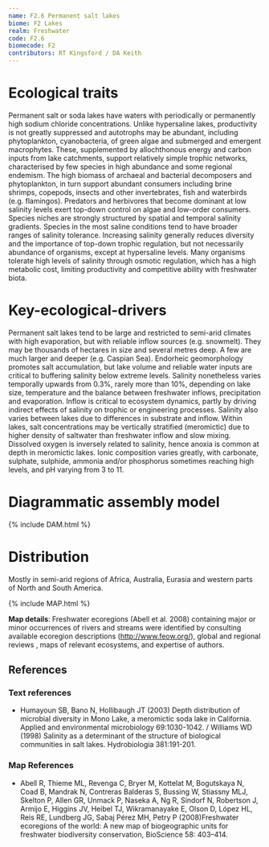 ```yaml
---
name: F2.6 Permanent salt lakes
biome: F2 Lakes
realm: Freshwater
code: F2.6
biomecode: F2
contributors: RT Kingsford / DA Keith
---
```


# Ecological traits

Permanent salt or soda lakes have waters with periodically or permanently high sodium chloride concentrations. Unlike hypersaline lakes, productivity is not greatly suppressed and autotrophs may be abundant, including phytoplankton, cyanobacteria, of green algae and submerged and emergent macrophytes. These, supplemented by allochthonous energy and carbon inputs from lake catchments, support relatively simple trophic networks, characterised by few species in high abundance and some regional endemism. The high biomass of archaeal and bacterial decomposers and phytoplankton, in turn support abundant consumers including brine shrimps, copepods, insects and other invertebrates, fish and waterbirds (e.g. flamingos). Predators and herbivores that become dominant at low salinity levels exert top-down control on algae and low-order consumers. Species niches are strongly structured by spatial and temporal salinity gradients. Species in the most saline conditions tend to have broader ranges of salinity tolerance. Increasing salinity generally reduces diversity and the importance of top-down trophic regulation, but not necessarily abundance of organisms, except at hypersaline levels. Many organisms tolerate high levels of salinity through osmotic regulation, which has a high metabolic cost, limiting productivity and competitive ability with freshwater biota.

# Key-ecological-drivers

Permanent salt lakes tend to be large and restricted to semi-arid climates with high evaporation, but with reliable inflow sources (e.g. snowmelt). They may be thousands of hectares in size and several metres deep. A few are much larger and deeper (e.g. Caspian Sea). Endorheic geomorphology promotes salt accumulation, but lake volume and reliable water inputs are critical to buffering salinity below extreme levels. Salinity nonetheless varies temporally upwards from 0.3%, rarely more than 10%, depending on lake size, temperature and the balance between freshwater inflows, precipitation and evaporation. Inflow is critical to ecosystem dynamics, partly by driving indirect effects of salinity on trophic or engineering processes. Salinity also varies between lakes due to differences in substrate and inflow. Within lakes, salt concentrations may be vertically stratified (meromictic) due to higher density of saltwater than freshwater inflow and slow mixing. Dissolved oxygen is inversely related to salinity, hence anoxia is common at depth in meromictic lakes. Ionic composition varies greatly, with carbonate, sulphate, sulphide, ammonia and/or phosphorus sometimes reaching high levels, and pH varying from 3 to 11.

# Diagrammatic assembly model

{% include DAM.html %}

# Distribution

Mostly in semi-arid regions of Africa, Australia, Eurasia and western parts of North and South America.

{% include MAP.html %}

**Map details**: Freshwater ecoregions (Abell et al. 2008) containing major or minor occurrences of rivers and streams were identified by consulting available ecoregion descriptions (http://www.feow.org/),  global and regional reviews , maps of relevant ecosystems, and expertise of authors.

## References
### Text references
* Humayoun SB, Bano N, Hollibaugh JT (2003) Depth distribution of microbial diversity in Mono Lake, a meromictic soda lake in California. Applied and environmental microbiology 69:1030-1042. / Williams WD (1998) Salinity as a determinant of the structure of biological communities in salt lakes. Hydrobiologia 381:191-201.
### Map References
* Abell R, Thieme ML, Revenga C, Bryer M, Kottelat M, Bogutskaya N, Coad B, Mandrak N, Contreras Balderas S, Bussing W, Stiassny MLJ, Skelton P, Allen GR, Unmack P, Naseka A, Ng R, Sindorf N, Robertson J, Armijo E, Higgins JV, Heibel TJ, Wikramanayake E, Olson D, López HL, Reis RE, Lundberg JG, Sabaj Pérez MH, Petry P (2008)Freshwater ecoregions of the world: A new map of biogeographic units for freshwater biodiversity conservation, BioScience 58: 403–414.
